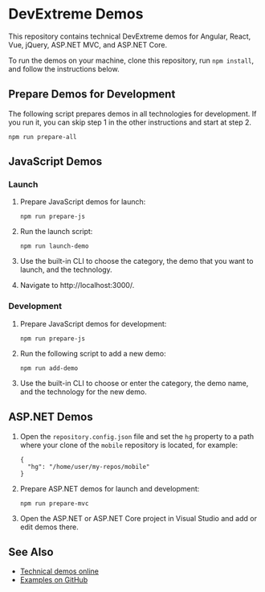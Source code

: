 # DevExtreme Demos
 
This repository contains technical DevExtreme demos for Angular, React, Vue, jQuery, ASP.NET MVC, and ASP.NET Core.

To run the demos on your machine, clone this repository, run `npm install`, and follow the instructions below.

## Prepare Demos for Development

The following script prepares demos in all technologies for development. If you run it, you can skip step 1 in the other instructions and start at step 2.
 
```
npm run prepare-all
```

## JavaScript Demos

### Launch

1. Prepare JavaScript demos for launch:

    ```
    npm run prepare-js
    ```

1. Run the launch script:

    ```
    npm run launch-demo
    ```

1. Use the built-in CLI to choose the category, the demo that you want to launch, and the technology.
1. Navigate to http://localhost:3000/.

### Development

1. Prepare JavaScript demos for development:

    ```
    npm run prepare-js
    ```

1. Run the following script to add a new demo:

    ```
    npm run add-demo
    ```

1. Use the built-in CLI to choose or enter the category, the demo name, and the technology for the new demo.

## ASP.NET Demos

1. Open the `repository.config.json` file and set the `hg` property to a path where your clone of the `mobile` repository is located, for example:

    ````
    {
      "hg": "/home/user/my-repos/mobile"
    }
    ````

1. Prepare ASP.NET demos for launch and development:

    ```
    npm run prepare-mvc
    ```

1. Open the ASP.NET or ASP.NET Core project in Visual Studio and add or edit demos there.

## See Also

- [Technical demos online](https://js.devexpress.com/Demos/)
- [Examples on GitHub](https://github.com/DevExpress/DevExtreme-examples)
